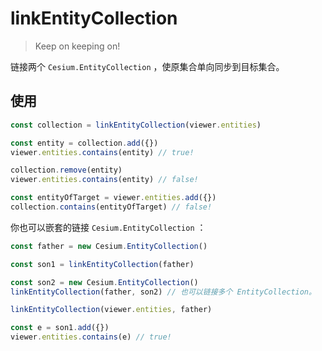 # linkEntityCollection

> Keep on keeping on!

链接两个 `Cesium.EntityCollection` ，使原集合单向同步到目标集合。

## 使用

```js
const collection = linkEntityCollection(viewer.entities)

const entity = collection.add({})
viewer.entities.contains(entity) // true!

collection.remove(entity)
viewer.entities.contains(entity) // false!

const entityOfTarget = viewer.entities.add({})
collection.contains(entityOfTarget) // false!
```

你也可以嵌套的链接 `Cesium.EntityCollection` ：

```js
const father = new Cesium.EntityCollection()

const son1 = linkEntityCollection(father)

const son2 = new Cesium.EntityCollection()
linkEntityCollection(father, son2) // 也可以链接多个 EntityCollection。

linkEntityCollection(viewer.entities, father)

const e = son1.add({})
viewer.entities.contains(e) // true!
```
